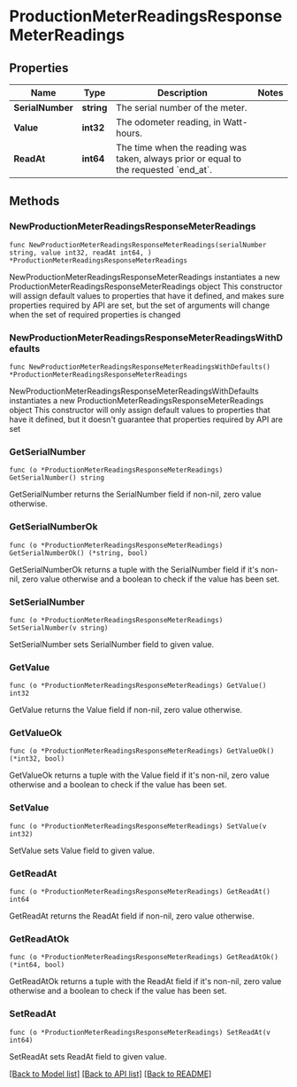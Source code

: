 # ProductionMeterReadingsResponseMeterReadings

## Properties

Name | Type | Description | Notes
------------ | ------------- | ------------- | -------------
**SerialNumber** | **string** | The serial number of the meter. | 
**Value** | **int32** | The odometer reading, in Watt-hours. | 
**ReadAt** | **int64** | The time when the reading was taken, always prior or equal to the requested &#x60;end_at&#x60;. | 

## Methods

### NewProductionMeterReadingsResponseMeterReadings

`func NewProductionMeterReadingsResponseMeterReadings(serialNumber string, value int32, readAt int64, ) *ProductionMeterReadingsResponseMeterReadings`

NewProductionMeterReadingsResponseMeterReadings instantiates a new ProductionMeterReadingsResponseMeterReadings object
This constructor will assign default values to properties that have it defined,
and makes sure properties required by API are set, but the set of arguments
will change when the set of required properties is changed

### NewProductionMeterReadingsResponseMeterReadingsWithDefaults

`func NewProductionMeterReadingsResponseMeterReadingsWithDefaults() *ProductionMeterReadingsResponseMeterReadings`

NewProductionMeterReadingsResponseMeterReadingsWithDefaults instantiates a new ProductionMeterReadingsResponseMeterReadings object
This constructor will only assign default values to properties that have it defined,
but it doesn't guarantee that properties required by API are set

### GetSerialNumber

`func (o *ProductionMeterReadingsResponseMeterReadings) GetSerialNumber() string`

GetSerialNumber returns the SerialNumber field if non-nil, zero value otherwise.

### GetSerialNumberOk

`func (o *ProductionMeterReadingsResponseMeterReadings) GetSerialNumberOk() (*string, bool)`

GetSerialNumberOk returns a tuple with the SerialNumber field if it's non-nil, zero value otherwise
and a boolean to check if the value has been set.

### SetSerialNumber

`func (o *ProductionMeterReadingsResponseMeterReadings) SetSerialNumber(v string)`

SetSerialNumber sets SerialNumber field to given value.


### GetValue

`func (o *ProductionMeterReadingsResponseMeterReadings) GetValue() int32`

GetValue returns the Value field if non-nil, zero value otherwise.

### GetValueOk

`func (o *ProductionMeterReadingsResponseMeterReadings) GetValueOk() (*int32, bool)`

GetValueOk returns a tuple with the Value field if it's non-nil, zero value otherwise
and a boolean to check if the value has been set.

### SetValue

`func (o *ProductionMeterReadingsResponseMeterReadings) SetValue(v int32)`

SetValue sets Value field to given value.


### GetReadAt

`func (o *ProductionMeterReadingsResponseMeterReadings) GetReadAt() int64`

GetReadAt returns the ReadAt field if non-nil, zero value otherwise.

### GetReadAtOk

`func (o *ProductionMeterReadingsResponseMeterReadings) GetReadAtOk() (*int64, bool)`

GetReadAtOk returns a tuple with the ReadAt field if it's non-nil, zero value otherwise
and a boolean to check if the value has been set.

### SetReadAt

`func (o *ProductionMeterReadingsResponseMeterReadings) SetReadAt(v int64)`

SetReadAt sets ReadAt field to given value.



[[Back to Model list]](../README.md#documentation-for-models) [[Back to API list]](../README.md#documentation-for-api-endpoints) [[Back to README]](../README.md)


